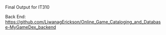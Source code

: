 Final Output for IT310

Back End: https://github.com/LiwanagErickson/Online_Game_Cataloging_and_Database-MyGameDex_backend
